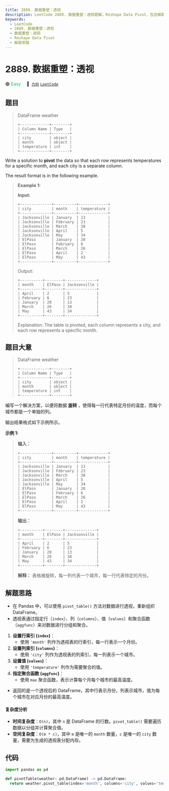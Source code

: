 ```yaml
---
title: 2889. 数据重塑：透视
description: LeetCode 2889. 数据重塑：透视题解，Reshape Data Pivot，包含解题思路、复杂度分析以及完整的 JavaScript 代码实现。
keywords:
  - LeetCode
  - 2889. 数据重塑：透视
  - 数据重塑：透视
  - Reshape Data Pivot
  - 解题思路
---
```


# 2889. 数据重塑：透视

🟢 <font color=#15bd66>Easy</font>&emsp; 🔗&ensp;[`力扣`](https://leetcode.cn/problems/reshape-data-pivot) [`LeetCode`](https://leetcode.com/problems/reshape-data-pivot)

## 题目

> DataFrame weather
>
> ```
> +-------------+--------+
> | Column Name | Type   |
> +-------------+--------+
> | city        | object |
> | month       | object |
> | temperature | int    |
> +-------------+--------+
> ```

Write a solution to **pivot** the data so that each row represents
temperatures for a specific month, and each city is a separate column.

The result format is in the following example.

> **Example 1:**
>
> **Input:**
>
> ```
> +--------------+----------+-------------+
> | city         | month    | temperature |
> +--------------+----------+-------------+
> | Jacksonville | January  | 13          |
> | Jacksonville | February | 23          |
> | Jacksonville | March    | 38          |
> | Jacksonville | April    | 5           |
> | Jacksonville | May      | 34          |
> | ElPaso       | January  | 20          |
> | ElPaso       | February | 6           |
> | ElPaso       | March    | 26          |
> | ElPaso       | April    | 2           |
> | ElPaso       | May      | 43          |
> +--------------+----------+-------------+
> ```
>
> Output:
>
> ```
> +----------+--------+--------------+
> | month    | ElPaso | Jacksonville |
> +----------+--------+--------------+
> | April    | 2      | 5            |
> | February | 6      | 23           |
> | January  | 20     | 13           |
> | March    | 26     | 38           |
> | May      | 43     | 34           |
> +----------+--------+--------------+
> ```
>
> Explanation: The table is pivoted, each column represents a city, and each row represents a specific month.

## 题目大意

> DataFrame weather
>
> ```
> +-------------+--------+
> | Column Name | Type   |
> +-------------+--------+
> | city        | object |
> | month       | object |
> | temperature | int    |
> +-------------+--------+
> ```

编写一个解决方案，以便将数据 **旋转** ，使得每一行代表特定月份的温度，而每个城市都是一个单独的列。

输出结果格式如下示例所示。

**示例 1:**

> **输入：**
>
> ```
> +--------------+----------+-------------+
> | city         | month    | temperature |
> +--------------+----------+-------------+
> | Jacksonville | January  | 13          |
> | Jacksonville | February | 23          |
> | Jacksonville | March    | 38          |
> | Jacksonville | April    | 5           |
> | Jacksonville | May      | 34          |
> | ElPaso       | January  | 20          |
> | ElPaso       | February | 6           |
> | ElPaso       | March    | 26          |
> | ElPaso       | April    | 2           |
> | ElPaso       | May      | 43          |
> +--------------+----------+-------------+
> ```
>
> **输出：**
>
> ```
> +----------+--------+--------------+
> | month    | ElPaso | Jacksonville |
> +----------+--------+--------------+
> | April    | 2      | 5            |
> | February | 6      | 23           |
> | January  | 20     | 13           |
> | March    | 26     | 38           |
> | May      | 43     | 34           |
> +----------+--------+--------------+
> ```
>
> **解释：** 表格被旋转，每一列代表一个城市，每一行代表特定的月份。

## 解题思路

- 在 Pandas 中，可以使用 `pivot_table()` 方法对数据进行透视，重新组织 DataFrame。
- 透视表通过指定行（`index`）、列（`columns`）、值（`values`）和聚合函数（`aggfunc`）来对数据进行分组和聚合。

1. **设置行索引 (`index`)**：
   - 使用 `'month'` 列作为透视表的行索引，每一行表示一个月份。
2. **设置列索引 (`columns`)**：
   - 使用 `'city'` 列作为透视表的列索引，每一列表示一个城市。
3. **设置值 (`values`)**：
   - 使用 `'temperature'` 列作为需要聚合的值。
4. **指定聚合函数 (`aggfunc`)**：
   - 使用 `max` 聚合函数，表示计算每个月每个城市的最高温度。

- 返回的是一个透视后的 DataFrame，其中行表示月份，列表示城市，值为每个城市在对应月份的最高温度。

#### 复杂度分析

- **时间复杂度**：`O(n)`，其中 `n` 是 DataFrame 的行数。`pivot_table()` 需要遍历数据以分组并计算聚合值。
- **空间复杂度**：`O(m * c)`，其中 `m` 是唯一的 `month` 数量，`c` 是唯一的 `city` 数量，需要为生成的透视表分配内存。

## 代码

```python
import pandas as pd

def pivotTable(weather: pd.DataFrame) -> pd.DataFrame:
  return weather.pivot_table(index='month', columns='city', values='temperature', aggfunc='max')
```
